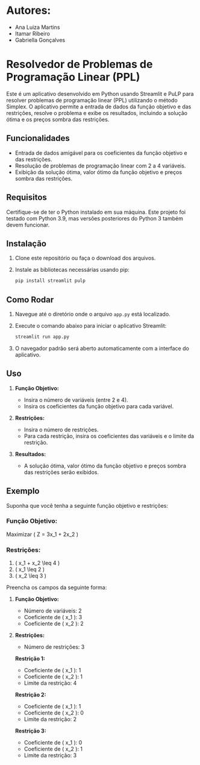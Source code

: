 # Autores:
- Ana Luiza Martins
- Itamar Ribeiro
- Gabriella Gonçalves


# Resolvedor de Problemas de Programação Linear (PPL)

Este é um aplicativo desenvolvido em Python usando Streamlit e PuLP para resolver problemas de programação linear (PPL) utilizando o método Simplex. O aplicativo permite a entrada de dados da função objetivo e das restrições, resolve o problema e exibe os resultados, incluindo a solução ótima e os preços sombra das restrições.

## Funcionalidades

- Entrada de dados amigável para os coeficientes da função objetivo e das restrições.
- Resolução de problemas de programação linear com 2 a 4 variáveis.
- Exibição da solução ótima, valor ótimo da função objetivo e preços sombra das restrições.

## Requisitos

Certifique-se de ter o Python instalado em sua máquina. Este projeto foi testado com Python 3.9, mas versões posteriores do Python 3 também devem funcionar.

## Instalação

1. Clone este repositório ou faça o download dos arquivos.

2. Instale as bibliotecas necessárias usando pip:
    ```bash
    pip install streamlit pulp
    ```

## Como Rodar

1. Navegue até o diretório onde o arquivo `app.py` está localizado.

2. Execute o comando abaixo para iniciar o aplicativo Streamlit:
    ```bash
    streamlit run app.py
    ```

3. O navegador padrão será aberto automaticamente com a interface do aplicativo.

## Uso

1. **Função Objetivo:**
   - Insira o número de variáveis (entre 2 e 4).
   - Insira os coeficientes da função objetivo para cada variável.

2. **Restrições:**
   - Insira o número de restrições.
   - Para cada restrição, insira os coeficientes das variáveis e o limite da restrição.

3. **Resultados:**
   - A solução ótima, valor ótimo da função objetivo e preços sombra das restrições serão exibidos.

## Exemplo

Suponha que você tenha a seguinte função objetivo e restrições:

### Função Objetivo:
Maximizar \( Z = 3x_1 + 2x_2 \)

### Restrições:
1. \( x_1 + x_2 \leq 4 \)
2. \( x_1 \leq 2 \)
3. \( x_2 \leq 3 \)

Preencha os campos da seguinte forma:

1. **Função Objetivo:**
   - Número de variáveis: 2
   - Coeficiente de \( x_1 \): 3
   - Coeficiente de \( x_2 \): 2

2. **Restrições:**
   - Número de restrições: 3

   **Restrição 1:**
   - Coeficiente de \( x_1 \): 1
   - Coeficiente de \( x_2 \): 1
   - Limite da restrição: 4

   **Restrição 2:**
   - Coeficiente de \( x_1 \): 1
   - Coeficiente de \( x_2 \): 0
   - Limite da restrição: 2

   **Restrição 3:**
   - Coeficiente de \( x_1 \): 0
   - Coeficiente de \( x_2 \): 1
   - Limite da restrição: 3